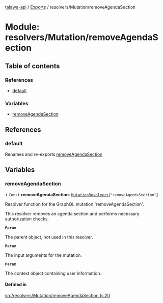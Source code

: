 [talawa-api](../README.md) / [Exports](../modules.md) / resolvers/Mutation/removeAgendaSection

# Module: resolvers/Mutation/removeAgendaSection

## Table of contents

### References

- [default](resolvers_Mutation_removeAgendaSection.md#default)

### Variables

- [removeAgendaSection](resolvers_Mutation_removeAgendaSection.md#removeagendasection)

## References

### default

Renames and re-exports [removeAgendaSection](resolvers_Mutation_removeAgendaSection.md#removeagendasection)

## Variables

### removeAgendaSection

• `Const` **removeAgendaSection**: [`MutationResolvers`](types_generatedGraphQLTypes.md#mutationresolvers)[``"removeAgendaSection"``]

Resolver function for the GraphQL mutation 'removeAgendaSection'.

This resolver removes an agenda section and performs necessary authorization checks.

**`Param`**

The parent object, not used in this resolver.

**`Param`**

The input arguments for the mutation.

**`Param`**

The context object containing user information.

#### Defined in

[src/resolvers/Mutation/removeAgendaSection.ts:20](https://github.com/PalisadoesFoundation/talawa-api/blob/53234da/src/resolvers/Mutation/removeAgendaSection.ts#L20)
